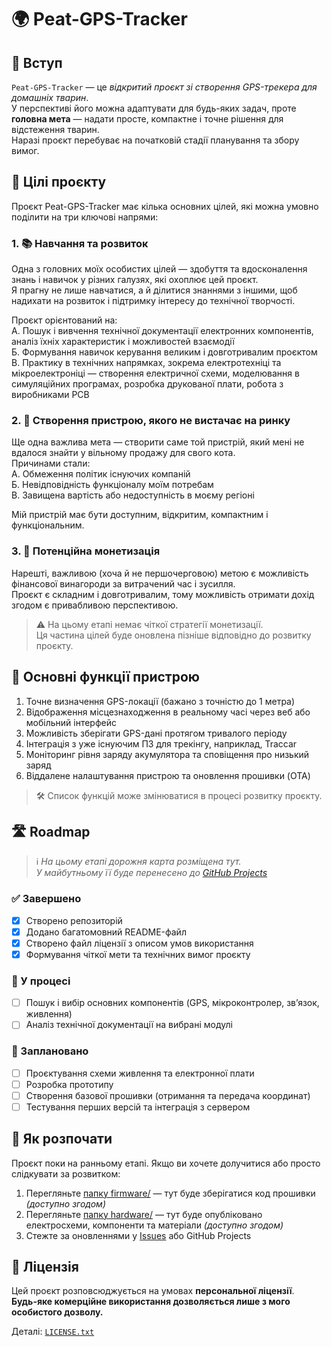# 🌍 Peat-GPS-Tracker

## 🔰 Вступ

`Peat-GPS-Tracker` — це *відкритий проєкт зі створення GPS-трекера для домашніх тварин*.  
У перспективі його можна адаптувати для будь-яких задач, проте **головна мета** — надати просте, компактне і точне рішення для відстеження тварин.  
Наразі проєкт перебуває на початковій стадії планування та збору вимог.

## 🎯 Цілі проєкту

Проєкт Peat-GPS-Tracker має кілька основних цілей, які можна умовно поділити на три ключові напрями:

### 1. 📚 Навчання та розвиток

Одна з головних моїх особистих цілей — здобуття та вдосконалення знань і навичок у різних галузях, які охоплює цей проєкт.  
Я прагну не лише навчатися, а й ділитися знаннями з іншими, щоб надихати на розвиток і підтримку інтересу до технічної творчості.

Проєкт орієнтований на:  
А. Пошук і вивчення технічної документації електронних компонентів, аналіз їхніх характеристик і можливостей взаємодії  
Б. Формування навичок керування великим і довготривалим проєктом  
В. Практику в технічних напрямках, зокрема електротехніці та мікроелектроніці — створення електричної схеми, моделювання в симуляційних програмах, розробка друкованої плати, робота з виробниками PCB

### 2. 🐾 Створення пристрою, якого не вистачає на ринку

Ще одна важлива мета — створити саме той пристрій, який мені не вдалося знайти у вільному продажу для свого кота.  
Причинами стали:  
А. Обмеження політик існуючих компаній  
Б. Невідповідність функціоналу моїм потребам  
В. Завищена вартість або недоступність в моєму регіоні  

Мій пристрій має бути доступним, відкритим, компактним і функціональним.

### 3. 💸 Потенційна монетизація

Нарешті, важливою (хоча й не першочерговою) метою є можливість фінансової винагороди за витрачений час і зусилля.  
Проєкт є складним і довготривалим, тому можливість отримати дохід згодом є привабливою перспективою.

> ⚠️ На цьому етапі немає чіткої стратегії монетизації.  
> Ця частина цілей буде оновлена пізніше відповідно до розвитку проєкту.

## 🔧 Основні функції пристрою

1. Точне визначення GPS-локації (бажано з точністю до 1 метра)  
2. Відображення місцезнаходження в реальному часі через веб або мобільний інтерфейс  
3. Можливість зберігати GPS-дані протягом тривалого періоду  
4. Інтеграція з уже існуючим ПЗ для трекінгу, наприклад, Traccar  
5. Моніторинг рівня заряду акумулятора та сповіщення про низький заряд  
6. Віддалене налаштування пристрою та оновлення прошивки (OTA)

> 🛠️ Список функцій може змінюватися в процесі розвитку проєкту.

## 🛣️ Roadmap

> ℹ️ *На цьому етапі дорожня карта розміщена тут.  
> У майбутньому її буде перенесено до [GitHub Projects](https://github.com/users/AlexNikMak/projects)*

### ✅ Завершено

- [x] Створено репозиторій  
- [x] Додано багатомовний README-файл  
- [x] Створено файл ліцензії з описом умов використання  
- [x] Формування чіткої мети та технічних вимог проєкту  

### 🔄 У процесі

- [ ] Пошук і вибір основних компонентів (GPS, мікроконтролер, зв’язок, живлення)  
- [ ] Аналіз технічної документації на вибрані модулі  

### 🧠 Заплановано

- [ ] Проєктування схеми живлення та електронної плати  
- [ ] Розробка прототипу  
- [ ] Створення базової прошивки (отримання та передача координат)  
- [ ] Тестування перших версій та інтеграція з сервером  

## 🔧 Як розпочати

Проєкт поки на ранньому етапі. Якщо ви хочете долучитися або просто слідкувати за розвитком:

1. Перегляньте [папку firmware/](firmware) — тут буде зберігатися код прошивки *(доступно згодом)*  
2. Перегляньте [папку hardware/](hardware) — тут буде опубліковано електросхеми, компоненти та матеріали *(доступно згодом)*  
3. Стежте за оновленнями у [Issues](../../issues) або GitHub Projects

## 📜 Ліцензія

Цей проєкт розповсюджується на умовах **персональної ліцензії**.  
**Будь-яке комерційне використання дозволяється лише з мого особистого дозволу.**

Деталі: [`LICENSE.txt`](LICENSE.txt)
